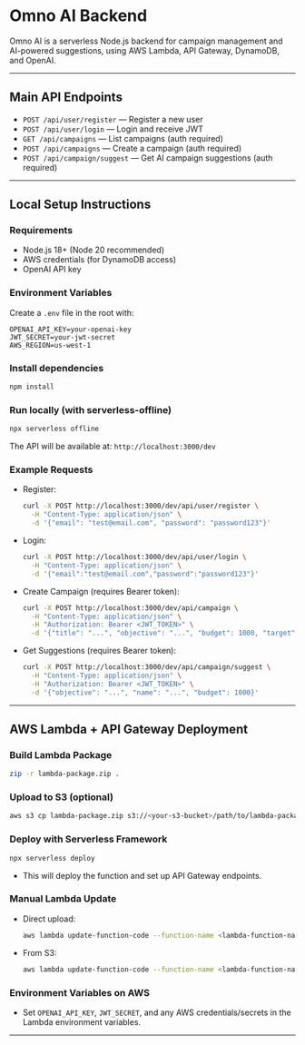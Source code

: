 # Omno AI Backend

Omno AI is a serverless Node.js backend for campaign management and AI-powered suggestions, using AWS Lambda, API Gateway, DynamoDB, and OpenAI.

---

## Main API Endpoints

- `POST /api/user/register` — Register a new user
- `POST /api/user/login` — Login and receive JWT
- `GET /api/campaigns` — List campaigns (auth required)
- `POST /api/campaigns` — Create a campaign (auth required)
- `POST /api/campaign/suggest` — Get AI campaign suggestions (auth required)

---

## Local Setup Instructions

### Requirements
- Node.js 18+ (Node 20 recommended)
- AWS credentials (for DynamoDB access)
- OpenAI API key

### Environment Variables
Create a `.env` file in the root with:
```
OPENAI_API_KEY=your-openai-key
JWT_SECRET=your-jwt-secret
AWS_REGION=us-west-1
```

### Install dependencies
```sh
npm install
```

### Run locally (with serverless-offline)
```sh
npx serverless offline
```
The API will be available at: `http://localhost:3000/dev`

### Example Requests
- Register:
  ```sh
  curl -X POST http://localhost:3000/dev/api/user/register \
    -H "Content-Type: application/json" \
    -d '{"email": "test@email.com", "password": "password123"}'
  ```
- Login:
  ```sh
  curl -X POST http://localhost:3000/dev/api/user/login \
    -H "Content-Type: application/json" \
    -d '{"email":"test@email.com","password":"password123"}'
  ```
- Create Campaign (requires Bearer token):
  ```sh
  curl -X POST http://localhost:3000/dev/api/campaign \
    -H "Content-Type: application/json" \
    -H "Authorization: Bearer <JWT_TOKEN>" \
    -d '{"title": "...", "objective": "...", "budget": 1000, "target": "...", "audience": "..."}'
  ```
- Get Suggestions (requires Bearer token):
  ```sh
  curl -X POST http://localhost:3000/dev/api/campaign/suggest \
    -H "Content-Type: application/json" \
    -H "Authorization: Bearer <JWT_TOKEN>" \
    -d '{"objective": "...", "name": "...", "budget": 1000}'
  ```

---

## AWS Lambda + API Gateway Deployment

### Build Lambda Package
```sh
zip -r lambda-package.zip .
```

### Upload to S3 (optional)
```sh
aws s3 cp lambda-package.zip s3://<your-s3-bucket>/path/to/lambda-package.zip
```

### Deploy with Serverless Framework
```sh
npx serverless deploy
```
- This will deploy the function and set up API Gateway endpoints.

### Manual Lambda Update
- Direct upload:
  ```sh
  aws lambda update-function-code --function-name <lambda-function-name> --zip-file fileb://lambda-package.zip
  ```
- From S3:
  ```sh
  aws lambda update-function-code --function-name <lambda-function-name> --s3-bucket <your-s3-bucket> --s3-key path/to/lambda-package.zip
  ```

### Environment Variables on AWS
- Set `OPENAI_API_KEY`, `JWT_SECRET`, and any AWS credentials/secrets in the Lambda environment variables.

---